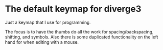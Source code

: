 # The default keymap for diverge3

Just a keymap that I use for programming.

The focus is to have the thumbs do all the work for spacing/backspacing, shifting, and symbols.
Also there is some duplicated functionality on the left hand for when editing with a mouse.
